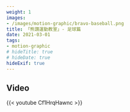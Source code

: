 ```yaml
---
weight: 1
images:
- /images/motion-graphic/bravo-baseball.png
title: 「熊讚運動教室」- 足球篇
date: 2021-03-01
tags:
- motion-graphic
# hideTitle: true
# hideDate: true
hideExif: true
---
```


## Video

{{< youtube Cf1HrqHawnc >}}
